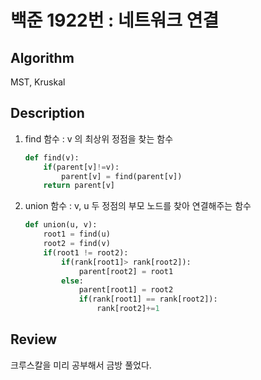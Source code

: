 # 백준 1922번 : 네트워크 연결

## Algorithm

MST, Kruskal

## Description
1. find 함수 : v 의 최상위 정점을 찾는 함수
    ```python
    def find(v):
        if(parent[v]!=v):
            parent[v] = find(parent[v])
        return parent[v]
    ```
2. union 함수 : v, u 두 정점의 부모 노드를 찾아 연결해주는 함수
    ```python
    def union(u, v):
        root1 = find(u)
        root2 = find(v)
        if(root1 != root2):
            if(rank[root1]> rank[root2]):
                parent[root2] = root1
            else:
                parent[root1] = root2
                if(rank[root1] == rank[root2]):
                    rank[root2]+=1
    ```
## Review
크루스칼을 미리 공부해서 금방 풀었다.

